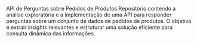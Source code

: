 API de Perguntas sobre Pedidos de Produtos
Repositório contendo a análise exploratória e a implementação de uma API para responder perguntas sobre um conjunto de dados de pedidos de produtos. O objetivo é extrair insights relevantes e estruturar uma solução eficiente para consulta dinâmica das informações.
